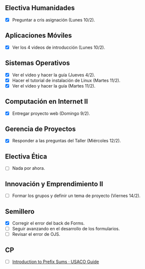 ## Electiva Humanidades
- [x] Preguntar a cris asignación (Lunes 10/2).

## Aplicaciones Móviles
- [x] Ver los 4 videos de introducción (Lunes 10/2).

## Sistemas Operativos
- [x] Ver el video y hacer la guía (Jueves 4/2).
- [x] Hacer el tutorial de instalación de Linux (Martes 11/2).
- [x] Ver el video y hacer la guía (Martes 11/2).

## Computación en Internet II
- [x] Entregar proyecto web (Domingo 9/2).

## Gerencia de Proyectos
- [x] Responder a las preguntas del Taller (Miércoles 12/2).

## Electiva Ética
- [ ] Nada por ahora.

## Innovación y Emprendimiento II
- [ ] Formar los grupos y definir un tema de proyecto (Viernes 14/2).

## Semillero
- [x] Corregir el error del back de Forms.
- [ ] Seguir avanzando en el desarrollo de los formularios.
- [ ] Revisar el error de OJS.

## CP
- [ ] [Introduction to Prefix Sums · USACO Guide](https://usaco.guide/silver/prefix-sums?lang=cpp)